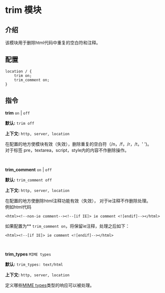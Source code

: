 # trim 模块

## 介绍

该模块用于删除html代码中重复的空白符和注释。


## 配置

    location / {
        trim on;
        trim_comment on;
    }

## 指令

**trim** `on` | `off`

**默认:** `trim off`

**上下文:** `http, server, location` 
     
在配置的地方使模块有效（失效），删除重复的空白符（/n，/f，/r，/t，' ')。  
对于标签 pre，textarea，script，style内的内容不作删除操作。

<br/>

**trim_comment** `on` | `off`

**默认:** `trim_comment off`

**上下文:** `http, server, location`

在配置的地方使删除html注释功能有效（失效）， 对于ie注释不作删除处理。  
例如html代码

    <html><!--non-ie comment--><!--[if IE]> ie comment <![endif]--></html>

如果配置为** `trim_comment on`，将保留ie注释，处理之后如下：

    <html><!--[if IE]> ie comment <![endif]--></html>
    
<br/>

**trim_types** `MIME types`

**默认:** `trim_types: text/html`

**上下文:** `http, server, location`

定义哪些[MIME types](http://en.wikipedia.org/wiki/MIME_type)类型的响应可以被处理。

<br/>

